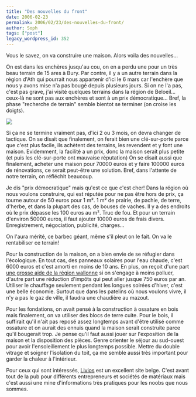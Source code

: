 ```yaml
---
title: "Des nouvelles du front"
date: 2006-02-23
permalink: 2006/02/23/des-nouvelles-du-front/
author: Soph
tags: ["post"]
legacy_wordpress_id: 352
---
```


Vous le savez, on va construire une maison. Alors voila des nouvelles...

On est dans les enchères jusqu'au cou, on en a perdu une pour un très beau terrain de 15 ares à Bury. Par contre, il y a un autre terrain dans la région d'Ath qui pourrait nous appartenir d'ici le 6 mars car l'enchère que nous y avons mise n'a pas bougé depuis plusieurs jours. Si on ne l'a pas, c'est pas grave, j'ai visité quelques terrains dans la région de Beloeil... ceux-là ne sont pas aux enchères et sont à un prix démocratique... Bref, la phase "recherche de terrain" semble bientot se terminer (on croise les doigts).

<img src="https://64k.be/wp-content/uploads/2006/general/471554_16833643.jpg" />

Si ça ne se termine vraiment pas, d'ici 2 ou 3 mois, on devra changer de tactique. On se disait que finalement, on ferait bien une clé-sur-porte parce que c'est plus facile, ils achètent des terrains, les revendent et y font une maison. Evidemment, la facilité a un prix, donc la maison serait plus petite (et puis les clé-sur-porte ont mauvaise réputation) On se disait aussi que finalement, acheter une maison pour 70000 euros et y faire 100000 euros de rénovations, ce serait peut-être une solution. Bref, dans l'attente de notre terrain, on réfléchit beaucoup.

<!-- excerpt -->

Je dis "prix démocratique" mais qu'est ce que c'est cher! Dans la région où nous voulons construire, qui est réputée pour ne pas être hors de prix, ça tourne autour de 50 euros pour 1 m². 1 m² de prairie, de pachie, de terre, d'herbe, et dans la plupart des cas, de bouses de vaches. Il y a des endroits où le prix dépasse les 100 euros au m². Truc de fou. Et pour un terrain d'environ 50000 euros, il faut ajouter 10000 euros de frais divers. Enregistrement, négociation, publicité, charges...

On l'aura mérité, ce barbec géant, même s'il pleut on le fait. On va le rentabiliser ce terrain!

Pour la construction de la maison, on a bien envie de se réfugier dans l'écologique. En tout cas, des panneaux solaires pour l'eau chaude, c'est 6000 euros et c'est amorti en moins de 10 ans. En plus, on reçoit d'une part [une grosse aide de la région wallonne](http://energie.wallonie.be/xml/doc.html?IDD=5352) si on s'engage à moins polluer, d'autre part une réduction d'impôts qui peut aller jusque 750 euros par an. Utiliser le chauffage seulement pendant les longues soirées d'hiver, c'est une belle économie. Surtout que dans les patelins où nous voulons vivre, il n'y a pas le gaz de ville, il faudra une chaudière au mazout.

Pour les fondations, on avait pensé à la construction à ossature en bois mais finalement, on va utiliser des blocs de terre cuite. Pour le bois, il suffirait qu'il n'ait pas reposé assez longtemps avant d'être utilisé comme ossature et on aurait des ennuis quand la maison serait construite parce qu'il bougerait trop. Je pense qu'il faut aussi jouer sur l'exposition de la maison et la disposition des pièces. Genre orienter le séjour au sud-ouest pour avoir l'ensoleillement le plus longtemps possible. Mettre du double vitrage et soigner l'isolation du toit, ça me semble aussi très important pour garder la chaleur à l'intérieur.

Pour ceux qui sont intéressés, [Livios](http://www.livios.be/fr/_build/index.asp) est un excellent site belge. C'est avant tout de la pub pour différents entrepreneurs et sociétés de matériaux mais c'est aussi une mine d'informations très pratiques pour les noobs que nous sommes.
